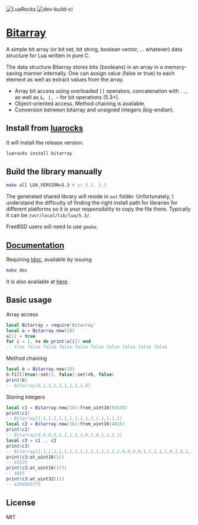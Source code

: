 ![LuaRocks](https://img.shields.io/luarocks/v/cleoold/bitarray?color=blue)
![dev-build-ci](https://github.com/cleoold/bitarray/workflows/dev-build-ci/badge.svg?branch=master)

# [Bitarray](https://cleoold.github.io/bitarray/)

A simple bit array (or bit set, bit string, boolean vector, ... whatever) data structure for Lua written in pure C.

The data structure Bitarray stores bits (booleans) in an array in a memory-saving manner internally. 
One can assign value (false or true) to each element as well as extract values from the array.

* Array bit access using overloaded `[]` operators, concatenation with `..`, as well as `&, |, ~` for bit operations (5.3+).
* Object-oriented access. Method chaining is available.
* Conversion between bitarray and unsigned integers (big-endian).

## Install from [luarocks](https://luarocks.org/modules/cleoold/bitarray)
It will install the release version.
```sh
luarocks install bitarray
```

## Build the library manually
```sh
make all LUA_VERSION=5.3 # or 5.1, 5.2
```
The generated shared library will reside in `out` folder. Unfortunately, I understand the difficulty of finding the right install path
for libraries for different platforms so it is your responsibility to copy the file there. Typically it can be `/usr/local/lib/lua/5.3/`.

FreeBSD users will need to use `gmake`.

## [Documentation](https://cleoold.github.io/bitarray/doc/)
Requiring [ldoc](http://stevedonovan.github.io/ldoc/), available by issuing
```sh
make doc
```
It is also available at [here](doc/index.html).

## Basic usage

Array access
```lua
local Bitarray = require'bitarray'
local a = Bitarray.new(10)
a[1] = true
for i = 1, #a do print(a[i]) end
-- true false false false false false false false false false
```

Method chaining
```lua
local b = Bitarray.new(10)
b:fill(true):set(1, false):set(#b, false)
print(b)
-- Bitarray[0,1,1,1,1,1,1,1,1,0]
```

Storing integers
```lua
local c1 = Bitarray.new(16):from_uint16(65535)
print(c1)
-- Bitarray[1,1,1,1,1,1,1,1,1,1,1,1,1,1,1,1]
local c2 = Bitarray.new(16):from_uint16(4015)
print(c2)
-- Bitarray[0,0,0,0,1,1,1,1,1,0,1,0,1,1,1,1]
local c3 = c1 .. c2
print(c3)
-- Bitarray[1,1,1,1,1,1,1,1,1,1,1,1,1,1,1,1,0,0,0,0,1,1,1,1,1,0,1,0,1,1,1,1]
print(c3:at_uint16(1))
-- 65535
print(c3:at_uint16(17))
-- 4015
print(c3:at_uint32(1))
-- 4294905775
```

## License
MIT
